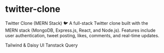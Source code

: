 # twitter-clone
Twitter Clone (MERN Stack) 🐦 A full-stack Twitter clone built with the MERN stack (MongoDB, Express.js, React, and Node.js). Features include user authentication, tweet posting, likes, comments, and real-time updates.


Tailwind & Daisy UI
Tanstack Query
